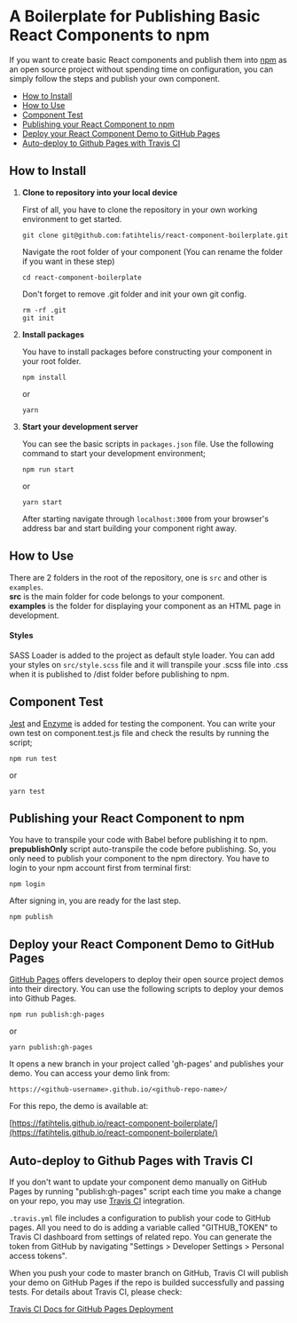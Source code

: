 # A Boilerplate for Publishing Basic React Components to npm

If you want to create basic React components and publish them into [npm](https://www.npmjs.com/) as an open source project without spending time on configuration, you can simply follow the steps and publish your own component.

- [How to Install](#how-to-install)
- [How to Use](#how-to-use)
- [Component Test](#component-test)
- [Publishing your React Component to npm](#publishing-your-react-component-to-npm)
- [Deploy your React Component Demo to GitHub Pages](#deploy-your-react-component-demo-to-github-pages)
- [Auto-deploy to Github Pages with Travis CI](#auto-deploy-to-github-pages-with-travis-ci)

## How to Install

1. **Clone to repository into your local device**

   First of all, you have to clone the repository in your own working environment to get started.

   `git clone git@github.com:fatihtelis/react-component-boilerplate.git`

   Navigate the root folder of your component (You can rename the folder if you want in these step)

   `cd react-component-boilerplate`

   Don't forget to remove .git folder and init your own git config.

   `rm -rf .git`  
   `git init`

2. **Install packages**

   You have to install packages before constructing your component in your root folder.

   `npm install`

   or

   `yarn`

3. **Start your development server**

   You can see the basic scripts in `packages.json` file. Use the following command to start your development environment;

   `npm run start`

   or

   `yarn start`

   After starting navigate through `localhost:3000` from your browser's address bar and start building your component right away.

## How to Use

There are 2 folders in the root of the repository, one is `src` and other is `examples`.  
**src** is the main folder for code belongs to your component.  
**examples** is the folder for displaying your component as an HTML page in development.

#### Styles

SASS Loader is added to the project as default style loader. You can add your styles on `src/style.scss` file and it will transpile your .scss file into .css when it is published to /dist folder before publishing to npm.

## Component Test

[Jest](https://jestjs.io/) and [Enzyme](https://airbnb.io/enzyme/) is added for testing the component. You can write your own test on component.test.js file and check the results by running the script;

`npm run test`

or

`yarn test`

## Publishing your React Component to npm

You have to transpile your code with Babel before publishing it to npm. **prepublishOnly** script auto-transpile the code before publishing. So, you only need to publish your component to the npm directory. You have to login to your npm account first from terminal first:

`npm login`

After signing in, you are ready for the last step.

`npm publish`

## Deploy your React Component Demo to GitHub Pages

[GitHub Pages](https://pages.github.com/) offers developers to deploy their open source project demos into their directory. You can use the following scripts to deploy your demos into Github Pages.

`npm run publish:gh-pages`

or

`yarn publish:gh-pages`

It opens a new branch in your project called 'gh-pages' and publishes your demo. You can access your demo link from:

`https://<github-username>.github.io/<github-repo-name>/`

For this repo, the demo is available at:

[https://fatihtelis.github.io/react-component-boilerplate/](https://fatihtelis.github.io/react-component-boilerplate/)

## Auto-deploy to Github Pages with Travis CI

If you don't want to update your component demo manually on GitHub Pages by running "publish:gh-pages" script each time you make a change on your repo, you may use [Travis CI](https://travis-ci.org/) integration.

`.travis.yml` file includes a configuration to publish your code to GitHub pages. All you need to do is adding a variable called "GITHUB_TOKEN" to Travis CI dashboard from settings of related repo. You can generate the token from GitHub by navigating "Settings > Developer Settings > Personal access tokens".

When you push your code to master branch on GitHub, Travis CI will publish your demo on GitHub Pages if the repo is builded successfully and passing tests. For details about Travis CI, please check:

[Travis CI Docs for GitHub Pages Deployment](https://docs.travis-ci.com/user/deployment/pages/)
